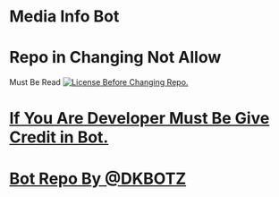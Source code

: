 # Media Info Bot

# Repo in Changing Not Allow
Must Be Read <a href="https://github.com/DKBOTZHELP/Media-Info-Bot/blob/main/LICENSE"><img src="https://img.shields.io/github/license/DKBOTZHELP/Media-Info-Bot?style=for-the-badge" alt="License"> Before Changing Repo.

# If You Are Developer Must Be Give Credit in Bot.
# Bot Repo By @DKBOTZ
  
